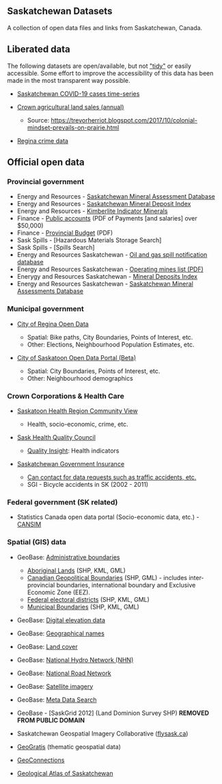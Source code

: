 ## Saskatchewan Datasets

A collection of open data files and links from Saskatchewan, Canada.

## Liberated data

The following datasets are open/available, but not ["tidy"](https://en.wikipedia.org/wiki/Tidy_data) or easily accessible. Some effort to improve the accessibility of this data has been made in the most transparent way possible.

-   [Saskatchewan COVID-19 cases time-series](https://github.com/SaskOpenData/covid19-sask)

-   [Crown agricultural land sales (annual)](https://github.com/SaskOpenData/Sask-Open-Data-Sources/blob/master/crown-land-sales-annual.csv)

    -   Source: <https://trevorherriot.blogspot.com/2017/10/colonial-mindset-prevails-on-prairie.html>

-   [Regina crime data](https://github.com/andrewjdyck/regina-crime-data)

## Official open data

### Provincial government

-   Energy and Resources - [Saskatchewan Mineral Assessment Database](http://www.er.gov.sk.ca/smad)
-   Energy and Resources - [Saskatchewan Mineral Deposit Index](http://www.er.gov.sk.ca/SMDI)
-   Energy and Resources - [Kimberlite Indicator Minerals](http://www.er.gov.sk.ca/kim)
-   Finance - [Public accounts](http://www.finance.gov.sk.ca/public-accounts/) (PDF of Payments [and salaries] over $50,000)
-   Finance - [Provincial Budget](http://www.finance.gov.sk.ca/budget) (PDF)
-   Sask Spills - [Hazardous Materials Storage Search]
-   Sask Spills - [Spills Search]
-   Energy and Resources Saskatchewan - [Oil and gas spill notification database](http://www.ir.gov.sk.ca/adx/aspx/adxGetMedia.aspx?DocID=3690,3680,3384,5460,2936,Documents&MediaID=39618&Filename=Spill+Notification+Data+March+23%2c+2012.xlsx)
-   Energy and Resources Saskatchewan - [Operating mines list (PDF)](http://www.ir.gov.sk.ca/adx/aspx/adxGetMedia.aspx?DocID=10555,10306,3385,5460,2936,Documents&MediaID=38812&Filename=OML+October+2011+-+Cover+and+List.pdf)
-   Enerygy and Resources Saskatchewan - [Mineral Deposits Index](http://www.ir.gov.sk.ca/SMDI)
-   Energy and Resources Saskatchewan - [Saskatchewan Mineral Assessments Database](http://www.ir.gov.sk.ca/smad)

### Municipal government

-   [City of Regina Open Data](http://open.regina.ca/)

    -   Spatial: Bike paths, City Boundaries, Points of Interest, etc.
    -   Other: Elections, Neighbourhood Population Estimates, etc.

-   [City of Saskatoon Open Data Portal (Beta)](http://opendata-saskatoon.cloudapp.net/)

    -   Spatial: City Boundaries, Points of Interest, etc.
    -   Other: Neighbourhood demographics

### Crown Corporations & Health Care

-   [Saskatoon Health Region Community View](http://www.communityview.ca/)

    -   Health, socio-economic, crime, etc.

-   [Sask Health Quality Council](http://www.hqc.sk.ca/)

    -   [Quality Insight](http://www.qualityinsight.ca): Health indicators

-   [Saskatchewan Government Insurance](https://www.sgi.sk.ca/)

    -   [Can contact for data requests such as traffic accidents, etc.](https://www.sgi.sk.ca/about/publications/collisionstats/)
    -   SGI - Bicycle accidents in SK (2002 - 2011)

### Federal government (SK related)

-   Statistics Canada open data portal (Socio-economic data, etc.) - [CANSIM](http://cansim2.statcan.ca/)

### Spatial (GIS) data

-   GeoBase: [Administrative boundaries](http://www.geobase.ca/geobase/en/data/admin/index.html)

    -   [Aboriginal Lands](http://www.geobase.ca/geobase/en/search.do?produit=alta&language=en) (SHP, KML, GML)
    -   [Canadian Geopolitical Boundaries](http://www.geobase.ca/geobase/en/search.do?produit=cgb&language=en) (SHP, GML) - includes inter-provincial boundaries, international boundary and Exclusive Economic Zone (EEZ).
    -   [Federal electoral districts](http://www.geobase.ca/geobase/en/search.do?produit=fed&language=en) (SHP, KML, GML)
    -   [Municipal Boundaries](http://www.geobase.ca/geobase/en/search.do?produit=muni&language=en) (SHP, KML, GML)

-   GeoBase: [Digital elevation data](http://www.geobase.ca/geobase/en/data/cded/index.html)

-   GeoBase: [Geographical names](http://www.geobase.ca/geobase/en/data/cgn/index.html)

-   GeoBase: [Land cover](http://www.geobase.ca/geobase/en/data/landcover/index.html)

-   GeoBase: [National Hydro Network (NHN)](http://www.geobase.ca/geobase/en/data/nhn/index.html)

-   GeoBase: [National Road Network](http://www.geobase.ca/geobase/en/data/nrn/index.html)

-   GeoBase: [Satellite imagery](http://www.geobase.ca/geobase/en/data/imagery/index.html)

-   GeoBase: [Meta Data Search](https://www.geosask.ca/Portal/DiscoveryServlet)

-   GeoBase - [SaskGrid 2012] (Land Dominion Survey SHP) **REMOVED FROM PUBLIC DOMAIN**

-   Saskatchewan Geospatial Imagery Collaborative ([flysask.ca](http://www.flysask.ca/))

-   [GeoGratis](http://geogratis.cgdi.gc.ca/geogratis/en/index.html) (thematic geospatial data)

-   [GeoConnections](http://www.geoconnections.ca/en/index.html)

-   [Geological Atlas of Saskatchewan](http://www.infomaps.gov.sk.ca/website/SIR_Geological_Atlas/viewer.htm)
